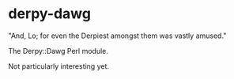 derpy-dawg
==========

"And, Lo; for even the Derpiest amongst them was vastly amused."

The Derpy::Dawg Perl module.

Not particularly interesting yet. 
